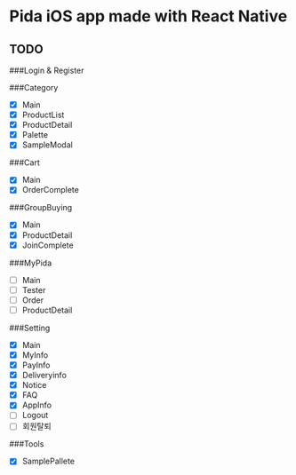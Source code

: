# Pida iOS app made with React Native

## TODO

###Login & Register

###Category

- [x] Main
- [x] ProductList
- [x] ProductDetail
- [x] Palette
- [x] SampleModal

###Cart

- [x] Main
- [x] OrderComplete

###GroupBuying

- [x] Main
- [x] ProductDetail
- [x] JoinComplete

###MyPida

- [ ] Main
- [ ] Tester
- [ ] Order
- [ ] ProductDetail

###Setting

- [x] Main
- [x] MyInfo
- [x] PayInfo
- [x] Deliveryinfo
- [x] Notice
- [x] FAQ
- [x] AppInfo
- [ ] Logout
- [ ] 회원탈퇴

###Tools

- [x] SamplePallete

